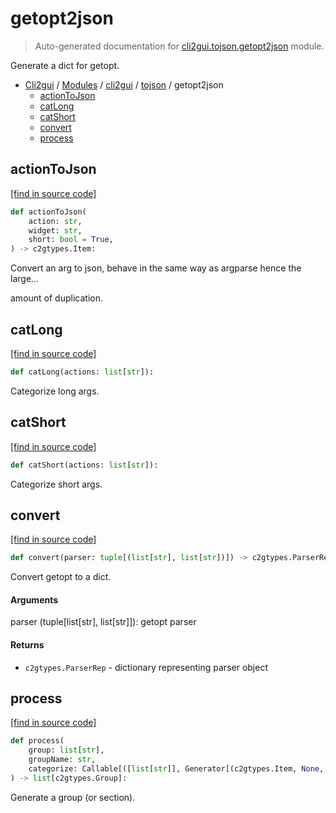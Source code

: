 # getopt2json

> Auto-generated documentation for [cli2gui.tojson.getopt2json](../../../cli2gui/tojson/getopt2json.py) module.

Generate a dict for getopt.

- [Cli2gui](../../README.md#cli2gui-index) / [Modules](../../README.md#cli2gui-modules) / [cli2gui](../index.md#cli2gui) / [tojson](index.md#tojson) / getopt2json
    - [actionToJson](#actiontojson)
    - [catLong](#catlong)
    - [catShort](#catshort)
    - [convert](#convert)
    - [process](#process)

## actionToJson

[[find in source code]](../../../cli2gui/tojson/getopt2json.py#L11)

```python
def actionToJson(
    action: str,
    widget: str,
    short: bool = True,
) -> c2gtypes.Item:
```

Convert an arg to json, behave in the same way as argparse hence the large...

amount of duplication.

## catLong

[[find in source code]](../../../cli2gui/tojson/getopt2json.py#L27)

```python
def catLong(actions: list[str]):
```

Categorize long args.

## catShort

[[find in source code]](../../../cli2gui/tojson/getopt2json.py#L37)

```python
def catShort(actions: list[str]):
```

Categorize short args.

## convert

[[find in source code]](../../../cli2gui/tojson/getopt2json.py#L69)

```python
def convert(parser: tuple[(list[str], list[str])]) -> c2gtypes.ParserRep:
```

Convert getopt to a dict.

#### Arguments

parser (tuple[list[str], list[str]]): getopt parser

#### Returns

- `c2gtypes.ParserRep` - dictionary representing parser object

## process

[[find in source code]](../../../cli2gui/tojson/getopt2json.py#L54)

```python
def process(
    group: list[str],
    groupName: str,
    categorize: Callable[([list[str]], Generator[(c2gtypes.Item, None, None)])],
) -> list[c2gtypes.Group]:
```

Generate a group (or section).
